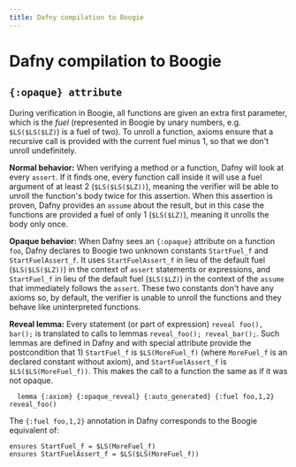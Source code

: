 ```yaml
---
title: Dafny compilation to Boogie
---
```


# Dafny compilation to Boogie

## `{:opaque} attribute`

During verification in Boogie, all functions are given an extra first parameter, which is the _fuel_ (represented in Boogie by unary numbers, e.g. `$LS($LS($LZ)`) is a fuel of two).
To unroll a function, axioms ensure that a recursive call is provided with the current fuel minus 1, so that we don't unroll undefinitely.

**Normal behavior:** When verifying a method or a function, Dafny will look at every `assert`. If it finds one, every function call inside it will use a fuel argument of at least 2 (`$LS($LS($LZ))`), meaning the verifier will be able to unroll the function's body twice for this assertion. When this assertion is proven, Dafny provides an `assume` about the result, but in this case the functions are provided a fuel of only 1 (`$LS($LZ)`), meaning it unrolls the body only once.

**Opaque behavior:** When Dafny sees an `{:opaque}` attribute on a function `foo`, Dafny declares to Boogie two unknown constants `StartFuel_f` and `StartFuelAssert_f`. It uses `StartFuelAssert_f` in lieu of the default fuel (`$LS($LS($LZ))`) in the context of `assert` statements or expressions, and `StartFuel_f` in lieu of the default fuel (`$LS($LZ)`) in the context of the `assume` that immediately follows the `assert`. These two constants don't have any axioms so, by default, the verifier is unable to unroll the functions and they behave like uninterpreted functions.

**Reveal lemma:** Every statement (or part of expression) `reveal foo(), bar();` is translated to calls to lemmas `reveal_foo(); reveal_bar();`.
Such lemmas are defined in Dafny and with special attribute provide the postcondition that 1) `StartFuel_f` is `$LS(MoreFuel_f)` (where `MoreFuel_f` is an declared constant without axiom), and `StartFuelAssert_f` is `$LS($LS(MoreFuel_f))`. This makes the call to a function the same as if it was not opaque.

```dafny
  lemma {:axiom} {:opaque_reveal} {:auto_generated} {:fuel foo,1,2} reveal_foo()
```

The `{:fuel foo,1,2}` annotation in Dafny corresponds to the Boogie equivalent of:
```
ensures StartFuel_f = $LS(MoreFuel_f)
ensures StartFuelAssert_f = $LS($LS(MoreFuel_f))
```
